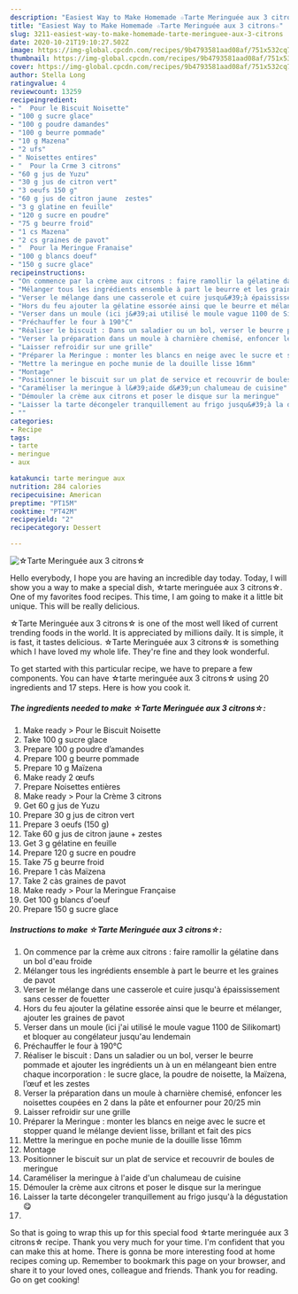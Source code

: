 ```yaml
---
description: "Easiest Way to Make Homemade ☆Tarte Meringuée aux 3 citrons☆"
title: "Easiest Way to Make Homemade ☆Tarte Meringuée aux 3 citrons☆"
slug: 3211-easiest-way-to-make-homemade-tarte-meringuee-aux-3-citrons
date: 2020-10-21T19:10:27.502Z
image: https://img-global.cpcdn.com/recipes/9b4793581aad08af/751x532cq70/☆tarte-meringuee-aux-3-citrons☆-photo-principale-de-la-recette.jpg
thumbnail: https://img-global.cpcdn.com/recipes/9b4793581aad08af/751x532cq70/☆tarte-meringuee-aux-3-citrons☆-photo-principale-de-la-recette.jpg
cover: https://img-global.cpcdn.com/recipes/9b4793581aad08af/751x532cq70/☆tarte-meringuee-aux-3-citrons☆-photo-principale-de-la-recette.jpg
author: Stella Long
ratingvalue: 4
reviewcount: 13259
recipeingredient:
- "  Pour le Biscuit Noisette"
- "100 g sucre glace"
- "100 g poudre damandes"
- "100 g beurre pommade"
- "10 g Mazena"
- "2 ufs"
- " Noisettes entires"
- "  Pour la Crme 3 citrons"
- "60 g jus de Yuzu"
- "30 g jus de citron vert"
- "3 oeufs 150 g"
- "60 g jus de citron jaune  zestes"
- "3 g glatine en feuille"
- "120 g sucre en poudre"
- "75 g beurre froid"
- "1 cs Mazena"
- "2 cs graines de pavot"
- "  Pour la Meringue Franaise"
- "100 g blancs doeuf"
- "150 g sucre glace"
recipeinstructions:
- "On commence par la crème aux citrons : faire ramollir la gélatine dans un bol d&#39;eau froide"
- "Mélanger tous les ingrédients ensemble à part le beurre et les graines de pavot"
- "Verser le mélange dans une casserole et cuire jusqu&#39;à épaississement sans cesser de fouetter"
- "Hors du feu ajouter la gélatine essorée ainsi que le beurre et mélanger, ajouter les graines de pavot"
- "Verser dans un moule (ici j&#39;ai utilisé le moule vague 1100 de Silikomart) et bloquer au congélateur jusqu&#39;au lendemain"
- "Préchauffer le four à 190°C"
- "Réaliser le biscuit : Dans un saladier ou un bol, verser le beurre pommade et ajouter les ingrédients un à un en mélangeant bien entre chaque incorporation : le sucre glace, la poudre de noisette, la Maïzena, l’œuf et les zestes"
- "Verser la préparation dans un moule à charnière chemisé, enfoncer les noisettes coupées en 2 dans la pâte et enfourner pour 20/25 min"
- "Laisser refroidir sur une grille"
- "Préparer la Meringue : monter les blancs en neige avec le sucre et stopper quand le mélange devient lisse, brillant et fait des pics"
- "Mettre la meringue en poche munie de la douille lisse 16mm"
- "Montage"
- "Positionner le biscuit sur un plat de service et recouvrir de boules de meringue"
- "Caraméliser la meringue à l&#39;aide d&#39;un chalumeau de cuisine"
- "Démouler la crème aux citrons et poser le disque sur la meringue"
- "Laisser la tarte décongeler tranquillement au frigo jusqu&#39;à la dégustation 😋"
- ""
categories:
- Recipe
tags:
- tarte
- meringue
- aux

katakunci: tarte meringue aux 
nutrition: 284 calories
recipecuisine: American
preptime: "PT15M"
cooktime: "PT42M"
recipeyield: "2"
recipecategory: Dessert

---
```



![☆Tarte Meringuée aux 3 citrons☆](https://img-global.cpcdn.com/recipes/9b4793581aad08af/751x532cq70/☆tarte-meringuee-aux-3-citrons☆-photo-principale-de-la-recette.jpg)

Hello everybody, I hope you are having an incredible day today. Today, I will show you a way to make a special dish, ☆tarte meringuée aux 3 citrons☆. One of my favorites food recipes. This time, I am going to make it a little bit unique. This will be really delicious.



☆Tarte Meringuée aux 3 citrons☆ is one of the most well liked of current trending foods in the world. It is appreciated by millions daily. It is simple, it is fast, it tastes delicious. ☆Tarte Meringuée aux 3 citrons☆ is something which I have loved my whole life. They're fine and they look wonderful.


To get started with this particular recipe, we have to prepare a few components. You can have ☆tarte meringuée aux 3 citrons☆ using 20 ingredients and 17 steps. Here is how you cook it.

<!--inarticleads1-->

##### The ingredients needed to make ☆Tarte Meringuée aux 3 citrons☆:

1. Make ready  &gt; Pour le Biscuit Noisette
1. Take 100 g sucre glace
1. Prepare 100 g poudre d’amandes
1. Prepare 100 g beurre pommade
1. Prepare 10 g Maïzena
1. Make ready 2 œufs
1. Prepare  Noisettes entières
1. Make ready  &gt; Pour la Crème 3 citrons
1. Get 60 g jus de Yuzu
1. Prepare 30 g jus de citron vert
1. Prepare 3 oeufs (150 g)
1. Take 60 g jus de citron jaune + zestes
1. Get 3 g gélatine en feuille
1. Prepare 120 g sucre en poudre
1. Take 75 g beurre froid
1. Prepare 1 càs Maïzena
1. Take 2 càs graines de pavot
1. Make ready  &gt; Pour la Meringue Française
1. Get 100 g blancs d&#39;oeuf
1. Prepare 150 g sucre glace




<!--inarticleads2-->

##### Instructions to make ☆Tarte Meringuée aux 3 citrons☆:

1. On commence par la crème aux citrons : faire ramollir la gélatine dans un bol d&#39;eau froide
1. Mélanger tous les ingrédients ensemble à part le beurre et les graines de pavot
1. Verser le mélange dans une casserole et cuire jusqu&#39;à épaississement sans cesser de fouetter
1. Hors du feu ajouter la gélatine essorée ainsi que le beurre et mélanger, ajouter les graines de pavot
1. Verser dans un moule (ici j&#39;ai utilisé le moule vague 1100 de Silikomart) et bloquer au congélateur jusqu&#39;au lendemain
1. Préchauffer le four à 190°C
1. Réaliser le biscuit : Dans un saladier ou un bol, verser le beurre pommade et ajouter les ingrédients un à un en mélangeant bien entre chaque incorporation : le sucre glace, la poudre de noisette, la Maïzena, l’œuf et les zestes
1. Verser la préparation dans un moule à charnière chemisé, enfoncer les noisettes coupées en 2 dans la pâte et enfourner pour 20/25 min
1. Laisser refroidir sur une grille
1. Préparer la Meringue : monter les blancs en neige avec le sucre et stopper quand le mélange devient lisse, brillant et fait des pics
1. Mettre la meringue en poche munie de la douille lisse 16mm
1. Montage
1. Positionner le biscuit sur un plat de service et recouvrir de boules de meringue
1. Caraméliser la meringue à l&#39;aide d&#39;un chalumeau de cuisine
1. Démouler la crème aux citrons et poser le disque sur la meringue
1. Laisser la tarte décongeler tranquillement au frigo jusqu&#39;à la dégustation 😋
1. 




So that is going to wrap this up for this special food ☆tarte meringuée aux 3 citrons☆ recipe. Thank you very much for your time. I'm confident that you can make this at home. There is gonna be more interesting food at home recipes coming up. Remember to bookmark this page on your browser, and share it to your loved ones, colleague and friends. Thank you for reading. Go on get cooking!
